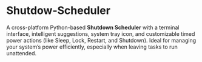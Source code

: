 # Shutdow-Scheduler
A cross-platform Python-based **Shutdown Scheduler** with a terminal interface, intelligent suggestions, system tray icon, and customizable timed power actions (like Sleep, Lock, Restart, and Shutdown). Ideal for managing your system’s power efficiently, especially when leaving tasks to run unattended.
